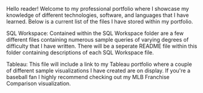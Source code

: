 Hello reader! Welcome to my professional portfolio where I showcase my knowledge of different technologies, software, and languages that I have learned. Below is a current list of the files I have stored within my portfolio.

  SQL Workspace: Contained within the SQL Workspace folder are a few different files containing numerous sample queries of varying degrees of difficulty that I
have written. There will be a seperate README file within this folder containing descriptions of each SQL Workspace file.

  Tableau: This file will include a link to my Tableau portfolio where a couple of different sample visualizations I have created are on display. If you're a 
baseball fan I highly recommend checking out my MLB Franchise Comparison visualization. 
